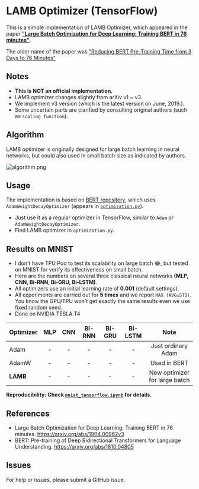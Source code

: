 # LAMB Optimizer (TensorFlow)
This is a simple implementation of LAMB Optimizer, which appeared in the paper [**"Large Batch Optimization for Deep Learning: Training BERT in 76 minutes"**](https://arxiv.org/abs/1904.00962v3). 

The older name of the paper was ["Reducing BERT Pre-Training Time from 3 Days to 76 Minutes"](https://arxiv.org/abs/1904.00962v1)


## Notes
- **This is NOT an official implementation.**
- LAMB optimizer changes slightly from arXiv v1 ~ v3.
- We implement v3 version (which is the latest version on June, 2019.).
- Some uncertain parts are clarified by consulting original authors (such as `scaling function`).


## Algorithm
LAMB optimizer is originally designed for large batch learning in neural networks, but could also used in small batch size as indicated by authors.

![algorithm.png](https://github.com/ymcui/LAMB_Optimizer_TF/blob/master/algorithm.png)


## Usage
The implementation is based on [BERT repository](https://github.com/google-research/bert), which uses `AdamWeightDecayOptimizer` (appears in [`optimization.py`](https://github.com/google-research/bert/blob/master/optimization.py)).

- Just use it as a regular optimizer in TensorFlow, similar to `Adam` or `AdamWeightDecayOptimizer`.
- Find LAMB optimizer in `optimization.py`.


## Results on MNIST
- I don't have TPU Pod to test its scalability on large batch 😂, but tested on MNIST for verify its effectiveness on small batch.
- Here are the numbers on several three classical neural networks **(MLP, CNN, Bi-RNN, Bi-GRU, Bi-LSTM)**. 
- All optimizers use an initial learning rate of **0.001** (default settings).
- All experiments are carried out for **5 times** and we report `MAX (AVG±STD)`. You know the GPU/TPU won't get exactly the same results even we use fixed random seed.
- Done on NVIDIA TESLA T4

| Optimizer | MLP | CNN | Bi-RNN | Bi-GRU | Bi-LSTM | Note | 
| :------ | :-----: | :-----: | :-----: | :-----: | :-----: | :-----: |
| Adam | - | - | - | - | - | Just ordinary Adam |
| AdamW | - | - | - | - | - | Used in BERT |
| **LAMB** | - | - | - | - | - | New optimizer for large batch |

**Reproducibility: Check [`mnist_tensorflow.ipynb`](https://github.com/ymcui/LAMB_Optimizer_TF/blob/master/mnist_tensorflow.ipynb) for details.**


## References
- Large Batch Optimization for Deep Learning: Training BERT in 76 minutes. https://arxiv.org/abs/1904.00962v3
- BERT: Pre-training of Deep Bidirectional Transformers for Language Understanding. https://arxiv.org/abs/1810.04805

## Issues
For help or issues, please submit a GitHub issue.
